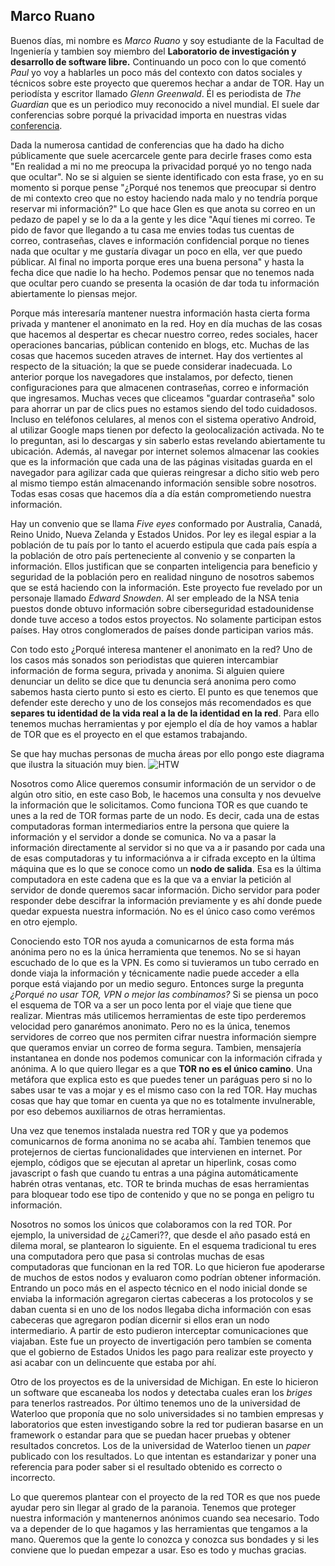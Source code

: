 ## Marco Ruano
Buenos días, mi nombre es *Marco Ruano* y soy estudiante de la Facultad de Ingeniería y tambien soy miembro del **Laboratorio de investigación y desarrollo de software libre.**
Continuando un poco con lo que comentó *Paul* yo voy a hablarles un poco más del contexto con datos sociales y técnicos sobre este proyecto que queremos hechar a andar de TOR.
Hay un periodísta y escritor llamado *Glenn Greenwald*. Él es periodista de *The Guardian* que es un periodico muy reconocido a nivel mundial. El suele dar conferencias sobre porqué la privacidad importa en nuestras vidas [conferencia](https://www.ted.com/talks/glenn_greenwald_why_privacy_matters?language=es).

Dada la numerosa cantidad  de conferencias que ha dado ha dicho públicamente que suele acercarcele gente para decirle frases como esta "En realidad a mi no me preocupa la privacidad porqué yo no tengo nada que ocultar". No se si alguien se siente identificado con esta frase, yo en su momento si porque pense "¿Porqué nos tenemos que preocupar si dentro de mi contexto creo que no estoy haciendo nada malo y no tendría porque reservar mi información?" Lo que hace Glen es que anota su correo en un pedazo de papel y se lo da a la gente y les dice "Aquí tienes mi correo. Te pido de favor que llegando a tu casa me envies todas tus cuentas de correo, contraseñas, claves e información confidencial porque no tienes nada que ocultar y me gustaría divagar un poco en ella, ver que puedo públicar. Al final no importa porque eres una buena persona" y hasta la fecha dice que nadie lo ha hecho. Podemos pensar que no tenemos nada que ocultar pero cuando se presenta la ocasión de dar toda tu información abiertamente lo piensas mejor.

Porque más interesaría mantener nuestra información hasta cierta forma privada y mantener el anonimato en la red. Hoy en día muchas de las cosas que hacemos al despertar es checar nuestro correo, redes sociales, hacer operaciones bancarias, públican contenido en blogs, etc. Muchas de las cosas que hacemos suceden atraves de internet. Hay dos vertientes al respecto de la situación; la que se puede considerar inadecuada. Lo anterior porque los navegadores que instalamos, por defecto, tienen configuraciones para que almacenen contraseñas, correo e información que ingresamos. Muchas veces que cliceamos "guardar contraseña" solo para ahorrar un par de clics pues no estamos siendo del todo cuidadosos. Incluso en teléfonos celulares, al menos con el sistema operativo Android, al utilizar Google maps tienen por defecto la geolocalización activada. No te lo preguntan, asi lo descargas y sin saberlo estas revelando abiertamente tu ubicación. Además, al navegar por internet solemos almacenar las cookies que es la información que cada una de las páginas visitadas guarda en el navegador para agilizar cada que quieras reingresar a dicho sitio web pero al mismo tiempo están almacenando información sensible sobre nosotros. Todas esas cosas que hacemos día a día están comprometiendo nuestra información.

Hay un convenio que se llama *Five eyes* conformado por Australia, Canadá, Reino Unido, Nueva Zelanda y Estados Unidos. Por ley es ilegal espiar a la población de tu país por lo tanto el acuerdo estipula que cada país espía a la población de otro país perteneciente al convenio y se conparten la información. Ellos justifican que se conparten inteligencia para beneficio y seguridad de la población pero en realidad ninguno de nosotros sabemos que se está haciendo con la información. Este proyecto fue revelado por un personaje llamado *Edward Snowden*. Al ser empleado de la NSA tenia puestos donde obtuvo información sobre ciberseguridad estadounidense donde tuve acceso a todos estos proyectos. No solamente participan estos países. Hay otros conglomerados de países donde participan varios más.


Con todo esto ¿Porqué interesa mantener el anonimato en la red? Uno de los casos más sonados son periodistas que quieren intercambiar información de forma segura, privada y anonima. Si alguien quiere denunciar un delito se dice que tu denuncia será anonima pero como sabemos hasta cierto punto si esto es cierto. El punto es que tenemos que defender este derecho y uno de los consejos más recomendados es que **separes tu identidad de la vida real a la de la identidad en la red**. Para ello tenemos muchas herramientas y por ejemplo el día de hoy vamos a hablar de TOR que es el proyecto en el que estamos trabajando.

Se que hay muchas personas de mucha áreas por ello pongo este diagrama que ilustra la situación muy bien. ![HTW](htw2.png)

Nosotros como Alice queremos consumir información de un servidor o de algún otro sitio, en este caso Bob, le hacemos una consulta y nos devuelve la información que le solicitamos. Como funciona TOR es que cuando te unes a la red de TOR formas parte de un nodo. Es decir, cada una de estas computadoras forman intermediarios entre la persona que quiere la información y el servidor a donde se comunica. No va a pasar la información directamente al servidor si no que va a ir pasando por cada una de esas computadoras y tu informaciónva a ir cifrada excepto en la última máquina que es lo que se conoce como un **nodo de salida**. Esa es la última computadora en este cadena que es la que va a enviar la petición al servidor de donde queremos sacar información. Dicho servidor para poder responder debe descifrar la información previamente y es ahí donde puede quedar expuesta nuestra información. No es el único caso como verémos en otro ejemplo.


Conociendo esto TOR nos ayuda a comunicarnos de esta forma más anónima pero no es la única herramienta que tenemos. No se si hayan escuchado de lo que es la VPN. Es como si tuvieramos un tubo cerrado en donde viaja la información y técnicamente nadie puede acceder a ella porque está viajando por un medio seguro. Entonces surge la pregunta *¿Porqué no usar TOR, VPN o mejor las combinamos?* Si se piensa un poco el esquema de TOR va a ser un poco lenta por el viaje que tiene que realizar. Mientras más utilicemos herramientas de este tipo perderemos velocidad pero ganarémos anonimato. Pero no es la única, tenemos servidores de correo que nos permiten cifrar nuestra información siempre que queramos enviar un correo de forma segura. Tambien, mensajería instantanea en donde nos podemos comunicar con la información cifrada y anónima. A lo que quiero llegar es a que **TOR no es el único camino**. Una metáfora que explica esto es que puedes tener un paráguas pero si no lo sabes usar te vas a mojar y es el mismo caso con la red TOR. Hay muchas cosas que hay que tomar en cuenta ya que no es totalmente invulnerable, por eso debemos auxiliarnos de otras herramientas.

Una vez que tenemos instalada nuestra red TOR y que ya podemos comunicarnos de forma anonima no se acaba ahí. Tambien tenemos que protejernos de ciertas funcionalidades que intervienen en internet. Por ejemplo, códigos que se ejecutan al apretar un hiperlink, cosas como javascript o fash que cuando tu entras a una página automáticamente habrén otras ventanas, etc. TOR te brinda muchas de esas herramientas para bloquear todo ese tipo de contenido y que no se ponga en peligro tu información.

Nosotros no somos los únicos que colaboramos con la red TOR. Por ejemplo, la universidad de ¿¿Cameri??, que desde el año pasado está en dilema moral, se plantearon lo siguiente. En el esquema tradicional tu eres una computadora pero que pasa si controlas muchas de esas computadoras que funcionan en la red TOR. Lo que hicieron fue apoderarse de muchos de estos nodos y evaluaron como podrían obtener información. Entrando un poco más en el aspecto técnico en el nodo inicial donde se enviaba la información agregaron ciertas cabeceras a los protocolos y se daban cuenta si en uno de los nodos llegaba dicha información con esas cabeceras que agregaron podían dicernir si ellos eran un nodo intermediario. A partir de esto pudieron interceptar comunicaciones que viajaban. Este fue un proyecto de invertigación pero tambíen se comenta que el gobierno de Estados Unidos les pago para realizar este proyecto y asi acabar con un delincuente que estaba por ahí.

Otro de los proyectos es de la universidad de Michigan. En este lo hicieron un software que escaneaba los nodos y detectaba cuales eran los *briges* para tenerlos rastreados. Por último tenemos uno de la universidad de Waterloo que proponía que no solo universidades si no tambien empresas y laboratorios que esten investigando sobre la red tor pudieran basarse en un framework o estandar para que se puedan hacer pruebas y obtener resultados concretos. Los de la universidad de Waterloo tienen un *paper* publicado con los resultados. Lo que intentan es estandarizar y poner una referencia para poder saber si el resultado obtenido es correcto o incorrecto.

Lo que queremos plantear con el proyecto de la red TOR es que nos puede ayudar pero sin llegar al grado de la paranoia. Tenemos que proteger nuestra información y mantenernos anónimos cuando sea necesario. Todo va a depender de lo que hagamos y las herramientas que tengamos a la mano. Queremos que la gente lo conozca y conozca sus bondades y si les conviene que lo puedan empezar a usar. Eso es todo y muchas gracias.
